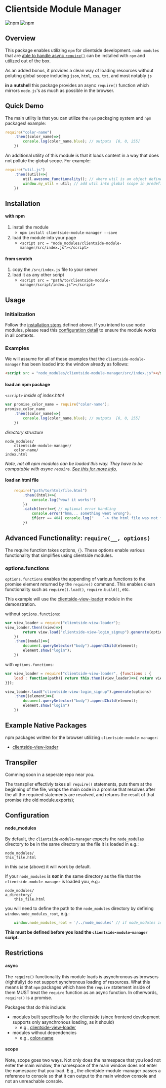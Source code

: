 # Clientside Module Manager

[![npm](https://img.shields.io/npm/v/clientside-module-manager.svg?style=flat-square)](https://www.npmjs.com/package/clientside-module-manager)
[![npm](https://img.shields.io/npm/dm/clientside-module-manager.svg)](https://www.npmjs.com/package/clientside-module-manager)


## Overview

This package enables utilizing `npm` for clientside development. `node modules` that are [able to handle async `require()`](#async) can be installed with `npm` and utilized out of the box.

As an added bonus, it provides a clean way of loading resources without poluting global scope including `json`, `html`, `css`, `txt`, and most notably `js`

**in a nutshell**
this package provides an async `require()` function which mirrors `node.js`'s as much as possible in the browser.

## Quick Demo

 The main utility is that you can utilize the `npm` packaging system and `npm` packages! example:
```js
require("color-name")
    .then((color_name)=>{
        console.log(color_name.blue); // outputs  [0, 0, 255]
    })
```


An additional utility of this module is that it loads content in a way that does not pollute the global scope. For example:

```js
require("util.js")
    .then((util)=>{
        util.awesome_functionality(); // where util is an object defined in util.js by model.exports (the commonjs standard way of defining exports)
        window.my_util = util; // add util into global scope in predefined way
    })
```



## Installation

#### with npm

1. install the module
    - `npm install clientside-module-manager --save`
2. load the module into your page
    - ```<script src = "node_modules/clientside-module-manager/src/index.js"></script>```

#### from scratch
1. copy the `/src/index.js` file to your server
2. load it as any other script
    - ```<script src = "path/to/clientside-module-manager/script/index.js"></script>```


## Usage

### Initialization


Follow the [installation steps](#installation) defined above. If you intend to use node modules, please read this [configuration detail](#node_modules) to ensure the module works in all contexts.

### Examples


We will assume for all of these examples that the `clientside-module-manager` has been loaded into the window already as follows:
```html
<script src = "node_modules/clientside-module-manager/src/index.js"></script>
```


#### load an npm package

*``<script>`` inside of index.html*
```js
var promise_color_name = require("color-name");
promise_color_name
    .then((color_name)=>{
        console.log(color_name.blue); // outputs  [0, 0, 255]
    })
```

*directory structure*
```
node_modules/
    clientside-module-manager/
    color-name/
index.html
```

*Note, not all npm modules can be loaded this way. They have to be compatable with async `require`. [See this for more info.](#async)*


#### load an html file
```js
    require("path/to/html/file.html")
        .then((html)=>{
            console.log("wow! it works!")
        })
        .catch((err)=>{ // optional error handling
            console.error("hmm... something went wrong");
            if(err == 404) console.log("    `-> the html file was not found!")
        })
```

## Advanced Functionality: `require(__, options)`

The require function takes options, `{}`. These options enable various functionality that simplifies using clientside modules.

### options.functions

`options.functions` enables the appending of various functions to the promise element returned by the `require()` command. This enables clean functionality such as `require().load()`, `require.build()`, etc.

This example will use the [clientside-view-loader](https://github.com/uladkasach/clientside-view-loader) module in the demonstration.

without `options.functions`:

```js
var view_loader = require("clientside-view-loader");
view_loader.then((view)=>{
        return view.load("clientside-view-login_signup").generate(options);
    })
    .then((modal)=>{
        document.querySelector("body").appendChild(element);
        element.show("login");
    })
```

with `options.functions`:
```js
var view_loader = require("clientside-view-loader", {functions : {
    load : function(path){ return this.then((view_loader)=>{ return view_loader.load(path)})}, // define `view_loader.load()` to the view_loader promise
}});

view_loader.load("clientside-view-login_signup").generate(options)
    .then((element)=>{
        document.querySelector("body").appendChild(element);
        element.show("login")
    })
```


## Example Native Packages
npm packages written for the browser utilizing `clientside-module-manager`:
- [clientside-view-loader](https://github.com/uladkasach/clientside-view-loader)


## Transpiler

Comming soon in a seperate repo near you.

The transpiler effectivly takes all `require()` statements, puts them at the beginning of the file, wraps the main code in a promise that resolves after the all the required statements are resolved, and returns the result of that promise (the old module.exports);


## Configuration

#### node_modules


By default, the `clientside-module-manager` expects the `node_modules` directory to be in the same directory as the file it is loaded in e.g.:
```
node_modules/
this_file.html
```
in this case (above) it will work by default.


If your `node_modules` is ***not*** in the same directory as the file that the `clientside-module-manager` is loaded you, e.g.:
```
node_modules/
a_directory/
    this_file.html
```

 you will need to define the path to the `node_modules` directory by defining `window.node_modules_root`, e.g.:
```js
    window.node_modules_root = '/../node_modules' // if node_modules is in parent directory of this file's directory
```

**This must be defined before you load the `clientside-module-manager` script.**



## Restrictions
#### async
The `require()` functionality this module loads is asynchronous as browsers (rightfully) do not support synchronous loading of resources. What this means is that `npm` packages which have the `require` statement inside of them MUST treat the `require` function as an async function. In otherwords, `require()` is a promise.

Packages that do this include:
- modules built specifically for the clientside (since frontend development supports only asynchronous loading, as it should)
    - e.g., [clientside-view-loader](https://npmjs.com/package/clientside-view-loader)
- modules without dependencies
    - e.g., [color-name](https://npmjs.com/package/color-name)

#### scope
Note, scope goes two ways. Not only does the namespace that you load not enter the main window, the namespace of the main window does not enter the namespace that you load. E.g., the clientside-module-manager passes a reference to console so that it can output to the main window console and not an unreachable console.
